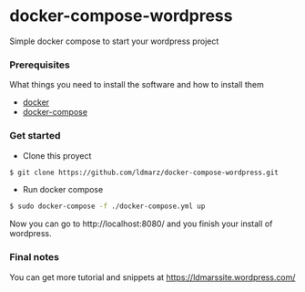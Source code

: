 # docker-compose-wordpress
Simple docker compose to start your wordpress project


### Prerequisites

What things you need to install the software and how to install them

 - [docker](https://www.docker.com/)
 - [docker-compose](https://docs.docker.com/compose/)

### Get started

- Clone this proyect
```bash
$ git clone https://github.com/ldmarz/docker-compose-wordpress.git
```
- Run docker compose
```bash
$ sudo docker-compose -f ./docker-compose.yml up
```


Now you can go to http://localhost:8080/ and you finish your install of wordpress.


### Final notes

You can get more tutorial and snippets at https://ldmarssite.wordpress.com/
